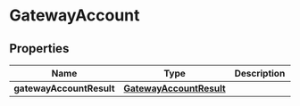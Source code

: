 # GatewayAccount

## Properties
Name | Type | Description | Notes
------------ | ------------- | ------------- | -------------
**gatewayAccountResult** | [**GatewayAccountResult**](GatewayAccountResult.md) |  |  [optional]
